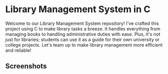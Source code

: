 
# Library Management System in C

Welcome to our Library Management System repository! I've crafted this project using C to make library tasks a breeze. It handles everything from managing books to handling administrative duties with ease. Plus, it's not just for libraries; students can use it as a guide for their own university or college projects. Let's team up to make library management more efficient and reliable!
## Screenshots


